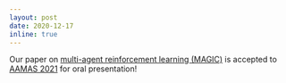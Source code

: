 ```yaml
---
layout: post
date: 2020-12-17
inline: true
---
```


Our paper on [multi-agent reinforcement learning (MAGIC)](https://chrisyrniu.github.io/assets/pdf/aamas_2021_with_sup.pdf) is accepted to [AAMAS 2021](https://aamas2021.soton.ac.uk/) for oral presentation!